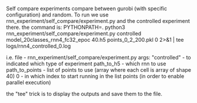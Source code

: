Self compare experiments compare between gurobi (with specific configuration) and random.
To run we use rnn_experiment/self_compare/experiment.py and the controlled
experiment there.
the command is:
PYTHONPATH=. python3 rnn_experiment/self_compare/experiment.py controlled model_20classes_rnn4_fc32_epoc
40.h5 points_0_2_200.pkl 0 2>&1 | tee logs/rnn4_controlled_0.log


i.e.
file - rnn_experiment/self_compare/experiment.py 
args:
"controlled" - to indicated which type of experiment
path_to_h5 - which rnn to use
path_to_points - list of points to use (array where each cell is array of shape
40)
0 - in which index to start running in the list points (in order to enable
parallel execution) 

the "tee" trick is to display the outputs and save them to the file.
